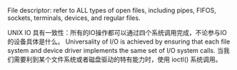 File descriptor: refer to ALL types of open files, including pipes, FIFOS, sockets, terminals, devices, and regular files.

UNIX IO 具有一致性：所有的IO操作都可以通过四个系统调用完成，不论参与IO的设备具体是什么。
Universality of I/O is achieved by ensuring that each file system and device driver implements the same set of I/O system calls. 
当我们需要利到某个文件系统或者磁盘驱动的特有能力时，使用 ioctl() 系统调用。